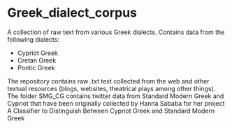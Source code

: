 # Greek_dialect_corpus
A collection of raw text from various Greek dialects. Contains data from the following dialects:
- Cypriot Greek
- Cretan Greek
- Pontic Greek


The repository contains raw .txt text collected from the web and other textual resources (blogs, websites, theatrical plays among other things). The folder SMG_CG contains twitter data from Standard Modern Greek and Cypriot that have been originally collected by Hanna Sababa for her project A Classifier to Distinguish Between Cypriot Greek and Standard Modern Greek
